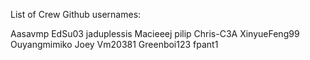 

List of Crew Github usernames:

Aasavmp
EdSu03
jaduplessis
Macieeej
pilip
Chris-C3A
XinyueFeng99
Ouyangmimiko
Joey
Vm20381
Greenboi123
fpant1
